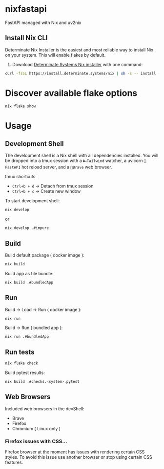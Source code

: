 # nixfastapi
FastAPI managed with Nix and uv2nix

## Install Nix CLI
Determinate Nix Installer is the easiest and most reliable way to install Nix on your system. This will enable flakes by default.
1. Download [Determinate Systems Nix installer](https://github.com/DeterminateSystems/nix-installer) with one command:
```bash
curl -fsSL https://install.determinate.systems/nix | sh -s -- install --determinate
```

# Discover available flake options
```bash
nix flake show
```

# Usage
## Development Shell
The development shell is a Nix shell with all dependencies installed. You will be dropped into a tmux session with a `🌬️Tailwind` watcher, a uvicorn `🐍FastAPI` hot reload server, and a `🦁Brave` web browser.


tmux shortcuts:
- `Ctrl+b + d` → Detach from tmux session
- `Ctrl+b + c` → Create new window


To start development shell:
```bash
nix develop
```
or
```bash
nix develop .#impure
```

## Build
Build default package ( docker image ):
```bash
nix build
```
Build app as file bundle:
```bash
nix build .#bundledApp
```

## Run
Build -> Load -> Run ( docker image ):
```bash
nix run
```
Build -> Run ( bundled app ):
```bash
nix run .#bundledApp
```

## Run tests
```bash
nix flake check
```
Build pytest results:
```bash
nix build .#checks.<system>.pytest
```

## Web Browsers
Included web browsers in the devShell:
- Brave
- Firefox
- Chromium ( Linux only )

### Firefox issues with CSS...
Firefox browser at the moment has issues with rendering certain CSS styles. To avoid this issue use another browser or stop using certain CSS features.